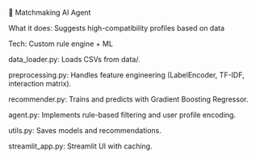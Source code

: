 🤖 Matchmaking AI Agent

What it does:
Suggests high-compatibility profiles based on data

Tech:
Custom rule engine + ML

data_loader.py: 
Loads CSVs from data/.

preprocessing.py: 
Handles feature engineering (LabelEncoder, TF-IDF, interaction matrix).

recommender.py: 
Trains and predicts with Gradient Boosting Regressor.

agent.py: 
Implements rule-based filtering and user profile encoding.

utils.py: 
Saves models and recommendations.

streamlit_app.py: 
Streamlit UI with caching.

